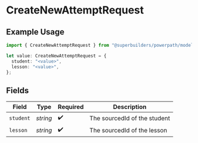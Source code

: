 # CreateNewAttemptRequest

## Example Usage

```typescript
import { CreateNewAttemptRequest } from "@superbuilders/powerpath/models/operations";

let value: CreateNewAttemptRequest = {
  student: "<value>",
  lesson: "<value>",
};
```

## Fields

| Field                        | Type                         | Required                     | Description                  |
| ---------------------------- | ---------------------------- | ---------------------------- | ---------------------------- |
| `student`                    | *string*                     | :heavy_check_mark:           | The sourcedId of the student |
| `lesson`                     | *string*                     | :heavy_check_mark:           | The sourcedId of the lesson  |